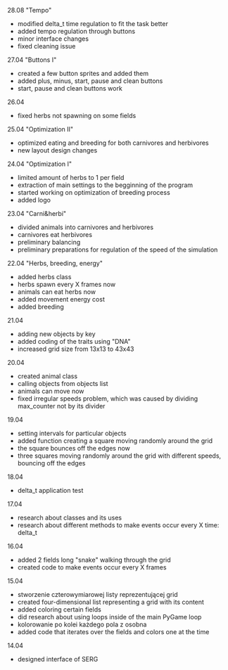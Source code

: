 
28.08
"Tempo"
- modified delta_t time regulation to fit the task better
- added tempo regulation through buttons
- minor interface changes
- fixed cleaning issue


27.04
"Buttons I"
- created a few button sprites and added them
- added plus, minus, start, pause and clean buttons
- start, pause and clean buttons work

26.04
- fixed herbs not spawning on some fields

25.04
"Optimization II"
- optimized eating and breeding for both carnivores and herbivores
- new layout design changes


24.04
"Optimization I"
- limited amount of herbs to 1 per field
- extraction of main settings to the begginning of the program
- started working on optimization of breeding process
- added logo


23.04
"Carni&herbi"
- divided animals into carnivores and herbivores
- carnivores eat herbivores
- preliminary balancing
- preliminary preparations for regulation of the speed of the simulation


22.04
"Herbs, breeding, energy"
- added herbs class
- herbs spawn every X frames now
- animals can eat herbs now
- added movement energy cost
- added breeding

21.04
- adding new objects by key
- added coding of the traits using "DNA"
- increased grid size from 13x13 to 43x43

20.04
- created animal class
- calling objects from objects list
- animals can move now
- fixed irregular speeds problem, which was caused by dividing max_counter not by its divider

19.04
- setting intervals for particular objects
- added function creating a square moving randomly around the grid
- the square bounces off the edges now
- three squares moving randomly around the grid with different speeds, bouncing off the edges

18.04
- delta_t application test

17.04
- research about classes and its uses
- research about different methods to make events occur every X time: delta_t

16.04
- added 2 fields long "snake" walking through the grid
- created code to make events occur every X frames

15.04
- stworzenie czterowymiarowej listy reprezentującej grid
- created four-dimensional list representing a grid with its content
- added coloring certain fields
- did research about using loops inside of the main PyGame loop
- kolorowanie po kolei każdego pola z osobna
- added code that iterates over the fields and colors one at the time

14.04
- designed interface of SERG





